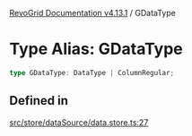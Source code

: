 [RevoGrid Documentation v4.13.1](README.md) / GDataType

# Type Alias: GDataType

```ts
type GDataType: DataType | ColumnRegular;
```

## Defined in

[src/store/dataSource/data.store.ts:27](https://github.com/revolist/revogrid/blob/4ebc7221c475d12b7f731e54908af9eefb855c73/src/store/dataSource/data.store.ts#L27)

